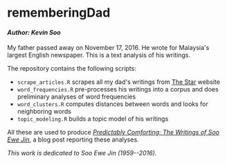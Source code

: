 # rememberingDad
#### *Author: Kevin Soo*

My father passed away on November 17, 2016. He wrote for Malaysia's largest English newspaper. This is a text analysis of his writings.

The repository contains the following scripts:
* `scrape_articles.R` scrapes all my dad's writings from [The Star](http://www.thestar.com.my/authors/?q=%22Soo+Ewe+Jin%22) website
* `word_frequencies.R` pre-processes his writings into a corpus and does preliminary analyses of word frequencies
* `word_clusters.R` computes distances between words and looks for neighboring words
* `topic_modeling.R` builds a topic model of his writings

All these are used to produce [*Predictably Comforting: The Writings of Soo Ewe Jin*](http://kevinsoo.github.io/kevinswx/BetweenTwoWaves/PredictablyComforting.html), a blog post reporting these analyses.

*This work is dedicated to Soo Ewe Jin (1959--2016).*
